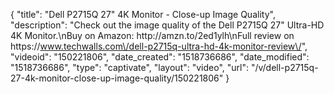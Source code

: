 {
    "title": "Dell P2715Q 27\" 4K Monitor - Close-up Image Quality",
    "description": "Check out the image quality of the Dell P2715Q 27\" Ultra-HD 4K Monitor.\nBuy on Amazon: http:\/\/amzn.to\/2ed1ylh\nFull review on https:\/\/www.techwalls.com\/dell-p2715q-ultra-hd-4k-monitor-review\/",
    "videoid": "150221806",
    "date_created": "1518736686",
    "date_modified": "1518736686",
    "type": "captivate",
    "layout": "video",
    "url": "\/v\/dell-p2715q-27-4k-monitor-close-up-image-quality\/150221806"
}